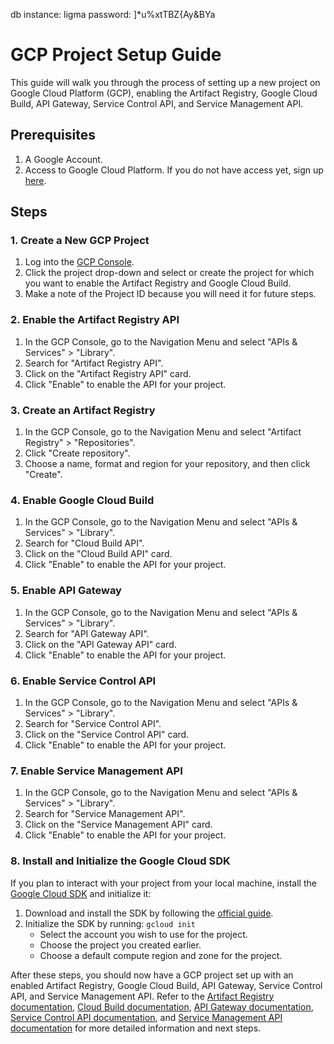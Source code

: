 db instance: ligma
password: ]*u%xtTBZ{Ay&BYa

# GCP Project Setup Guide

This guide will walk you through the process of setting up a new project on Google Cloud Platform (GCP), enabling the Artifact Registry, Google Cloud Build, API Gateway, Service Control API, and Service Management API.

## Prerequisites

1. A Google Account.
2. Access to Google Cloud Platform. If you do not have access yet, sign up [here](https://cloud.google.com/).

## Steps

### 1. Create a New GCP Project

1. Log into the [GCP Console](https://console.cloud.google.com/).
2. Click the project drop-down and select or create the project for which you want to enable the Artifact Registry and Google Cloud Build.
3. Make a note of the Project ID because you will need it for future steps.

### 2. Enable the Artifact Registry API

1. In the GCP Console, go to the Navigation Menu and select "APIs & Services" > "Library".
2. Search for "Artifact Registry API".
3. Click on the "Artifact Registry API" card.
4. Click "Enable" to enable the API for your project.

### 3. Create an Artifact Registry

1. In the GCP Console, go to the Navigation Menu and select "Artifact Registry" > "Repositories".
2. Click "Create repository".
3. Choose a name, format and region for your repository, and then click "Create".

### 4. Enable Google Cloud Build

1. In the GCP Console, go to the Navigation Menu and select "APIs & Services" > "Library".
2. Search for "Cloud Build API".
3. Click on the "Cloud Build API" card.
4. Click "Enable" to enable the API for your project.

### 5. Enable API Gateway

1. In the GCP Console, go to the Navigation Menu and select "APIs & Services" > "Library".
2. Search for "API Gateway API".
3. Click on the "API Gateway API" card.
4. Click "Enable" to enable the API for your project.

### 6. Enable Service Control API

1. In the GCP Console, go to the Navigation Menu and select "APIs & Services" > "Library".
2. Search for "Service Control API".
3. Click on the "Service Control API" card.
4. Click "Enable" to enable the API for your project.

### 7. Enable Service Management API

1. In the GCP Console, go to the Navigation Menu and select "APIs & Services" > "Library".
2. Search for "Service Management API".
3. Click on the "Service Management API" card.
4. Click "Enable" to enable the API for your project.

### 8. Install and Initialize the Google Cloud SDK

If you plan to interact with your project from your local machine, install the [Google Cloud SDK](https://cloud.google.com/sdk) and initialize it:

1. Download and install the SDK by following the [official guide](https://cloud.google.com/sdk/docs/install).
2. Initialize the SDK by running: `gcloud init`
   - Select the account you wish to use for the project.
   - Choose the project you created earlier.
   - Choose a default compute region and zone for the project.

After these steps, you should now have a GCP project set up with an enabled Artifact Registry, Google Cloud Build, API Gateway, Service Control API, and Service Management API. Refer to the [Artifact Registry documentation](https://cloud.google.com/artifact-registry/docs), [Cloud Build documentation](https://cloud.google.com/cloud-build/docs), [API Gateway documentation](https://cloud.google.com/api-gateway/docs), [Service Control API documentation](https://cloud.google.com/service-infrastructure/docs/service-control/reference/rest), and [Service Management API documentation](https://cloud.google.com/service-infrastructure/docs/service-management/reference/rest) for more detailed information and next steps.
